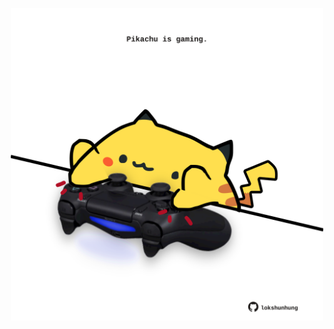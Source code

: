 <!-- built at 08/09/2022, 09:01:49 UTC -->
<p align="center">
  <img width="500" height="500" src="./ReadmeImage.svg">
</p>
